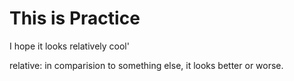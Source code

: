 # This is Practice

I hope it looks relatively cool'

relative: in comparision to something else, it looks better or worse. 
